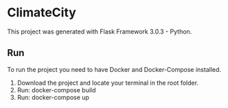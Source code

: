 # ClimateCity

This project was generated with Flask Framework 3.0.3 - Python.

## Run
To run the project you need to have Docker and Docker-Compose installed.
1. Download the project and locate your terminal in the root folder.
3. Run: docker-compose build
2. Run: docker-compose up

